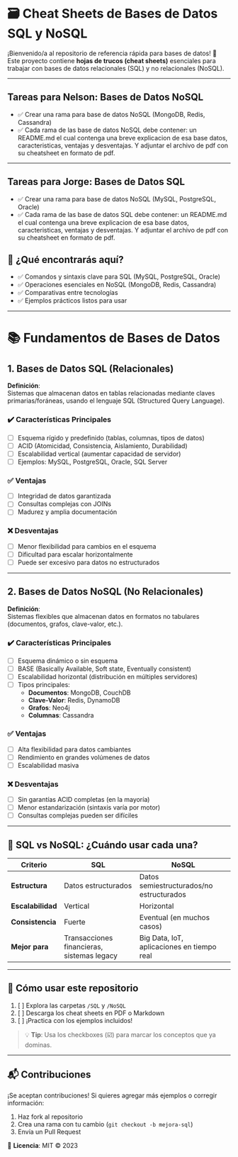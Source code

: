 # 🗃️ Cheat Sheets de Bases de Datos SQL y NoSQL

¡Bienvenido/a al repositorio de referencia rápida para bases de datos! 👋  
Este proyecto contiene **hojas de trucos (cheat sheets)** esenciales para trabajar con bases de datos relacionales (SQL) y no relacionales (NoSQL). 

---

## Tareas para Nelson: Bases de Datos NoSQL
- ✅ Crear una rama para base de datos NoSQL (MongoDB, Redis, Cassandra)
- ✅ Cada rama de las base de datos NoSQL debe contener: un README.md el cual contenga
una breve explicacion de esa base datos, caracteristicas, ventajas y desventajas. Y adjuntar
el archivo de pdf con su cheatsheet en formato de pdf.    

---

## Tareas para Jorge: Bases de Datos SQL
- ✅ Crear una rama para base de datos NoSQL (MySQL, PostgreSQL, Oracle)
- ✅ Cada rama de las base de datos SQL debe contener: un README.md el cual contenga
una breve explicacion de esa base datos, caracteristicas, ventajas y desventajas. Y adjuntar
el archivo de pdf con su cheatsheet en formato de pdf.   

## 📌 ¿Qué encontrarás aquí?
- ✅ Comandos y sintaxis clave para SQL (MySQL, PostgreSQL, Oracle)  
- ✅ Operaciones esenciales en NoSQL (MongoDB, Redis, Cassandra)  
- ✅ Comparativas entre tecnologías  
- ✅ Ejemplos prácticos listos para usar  

---

# 📚 Fundamentos de Bases de Datos

## 1. Bases de Datos SQL (Relacionales)
**Definición**:  
Sistemas que almacenan datos en tablas relacionadas mediante claves primarias/foráneas, usando el lenguaje SQL (Structured Query Language).

### ✔️ Características Principales
- [ ] Esquema rígido y predefinido (tablas, columnas, tipos de datos)  
- [ ] ACID (Atomicidad, Consistencia, Aislamiento, Durabilidad)  
- [ ] Escalabilidad vertical (aumentar capacidad de servidor)  
- [ ] Ejemplos: MySQL, PostgreSQL, Oracle, SQL Server  

### ✅ Ventajas
- [ ] Integridad de datos garantizada  
- [ ] Consultas complejas con JOINs  
- [ ] Madurez y amplia documentación  

### ❌ Desventajas
- [ ] Menor flexibilidad para cambios en el esquema  
- [ ] Dificultad para escalar horizontalmente  
- [ ] Puede ser excesivo para datos no estructurados  

---

## 2. Bases de Datos NoSQL (No Relacionales)
**Definición**:  
Sistemas flexibles que almacenan datos en formatos no tabulares (documentos, grafos, clave-valor, etc.).

### ✔️ Características Principales
- [ ] Esquema dinámico o sin esquema  
- [ ] BASE (Basically Available, Soft state, Eventually consistent)  
- [ ] Escalabilidad horizontal (distribución en múltiples servidores)  
- [ ] Tipos principales:  
  - **Documentos**: MongoDB, CouchDB  
  - **Clave-Valor**: Redis, DynamoDB  
  - **Grafos**: Neo4j  
  - **Columnas**: Cassandra  

### ✅ Ventajas
- [ ] Alta flexibilidad para datos cambiantes  
- [ ] Rendimiento en grandes volúmenes de datos  
- [ ] Escalabilidad masiva  

### ❌ Desventajas
- [ ] Sin garantías ACID completas (en la mayoría)  
- [ ] Menor estandarización (sintaxis varía por motor)  
- [ ] Consultas complejas pueden ser difíciles  

---

## 🔄 SQL vs NoSQL: ¿Cuándo usar cada una?
| Criterio          | SQL              | NoSQL             |
|-------------------|------------------|-------------------|
| **Estructura**    | Datos estructurados | Datos semiestructurados/no estructurados |
| **Escalabilidad** | Vertical         | Horizontal        |
| **Consistencia**  | Fuerte           | Eventual (en muchos casos) |
| **Mejor para**    | Transacciones financieras, sistemas legacy | Big Data, IoT, aplicaciones en tiempo real |

---

## 🚀 Cómo usar este repositorio
1. [ ] Explora las carpetas `/SQL` y `/NoSQL`  
2. [ ] Descarga los cheat sheets en PDF o Markdown  
3. [ ] ¡Practica con los ejemplos incluidos!  

> 💡 **Tip**: Usa los checkboxes (☑️) para marcar los conceptos que ya dominas.

---

## 📬 Contribuciones
¡Se aceptan contribuciones! Si quieres agregar más ejemplos o corregir información:  
1. Haz fork al repositorio  
2. Crea una rama con tu cambio (`git checkout -b mejora-sql`)  
3. Envía un Pull Request  

📜 **Licencia**: MIT © 2023